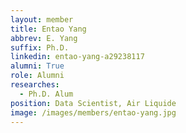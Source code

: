 ```yaml
---
layout: member
title: Entao Yang
abbrev: E. Yang
suffix: Ph.D.
linkedin: entao-yang-a29238117
alumni: True 
role: Alumni
researches:
  - Ph.D. Alum
position: Data Scientist, Air Liquide
image: /images/members/entao-yang.jpg
---
```

